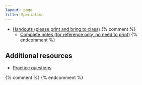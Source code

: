 ```yaml
---
layout: page
title: Speciation
---
```


* [Handouts (please print and bring to class)](/materials/speciation.handouts.pdf)
{% comment %} 
  * [Complete notes (for reference only, no need to print)](/materials/speciation.complete.pdf)
{% endcomment %} 

## Additional resources
* [Practice questions](speciation_ques.html)

{% comment %} 
{% endcomment %} 


